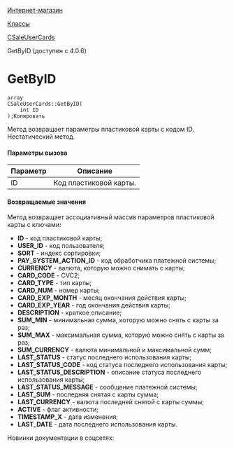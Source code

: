 [Интернет-магазин](/api_help/sale/index.php)

[Классы](/api_help/sale/classes/index.php)

[CSaleUserCards](/api_help/sale/classes/csaleusercards/index.php)

GetByID (доступен с 4.0.6)

GetByID
=======

```
array
CSaleUserCards::GetByID(
	int ID
);Копировать
```

Метод возвращает параметры пластиковой карты с кодом ID. Нестатический метод.

#### Параметры вызова

| Параметр | Описание |
| --- | --- |
| ID | Код пластиковой карты. |

#### Возвращаемые значения

Метод возвращает ассоциативный массив параметров пластиковой карты с ключами:

* **ID** - код пластиковой карты;
* **USER\_ID** - код пользователя;
* **SORT** - индекс сортировки;
* **PAY\_SYSTEM\_ACTION\_ID** - код обработчика платежной системы;
* **CURRENCY** - валюта, которую можно снимать с карты;
* **CARD\_CODE** - CVC2;
* **CARD\_TYPE** - тип карты;
* **CARD\_NUM** - номер карты;
* **CARD\_EXP\_MONTH** - месяц окончания действия карты;
* **CARD\_EXP\_YEAR** - год окончания действия карты;
* **DESCRIPTION** - краткое описание;
* **SUM\_MIN** - минимальная сумма, которую можно снять с карты за раз;
* **SUM\_MAX** - максимальная сумма, которую можно снять с карты за раз;
* **SUM\_CURRENCY** - валюта минимальной и максимальной сумм;
* **LAST\_STATUS** - статус последнего использования карты;
* **LAST\_STATUS\_CODE** - код статуса последнего использования карты;
* **LAST\_STATUS\_DESCRIPTION** - описание статуса последнего использования карты;
* **LAST\_STATUS\_MESSAGE** - сообщение платежной системы;
* **LAST\_SUM** - последняя снятая с карты сумма;
* **LAST\_CURRENCY** - валюта последней снятой с карты суммы;
* **ACTIVE** - флаг активности;
* **TIMESTAMP\_X** - дата изменения;
* **LAST\_DATE** - дата последнего использования карты.

Новинки документации в соцсетях: